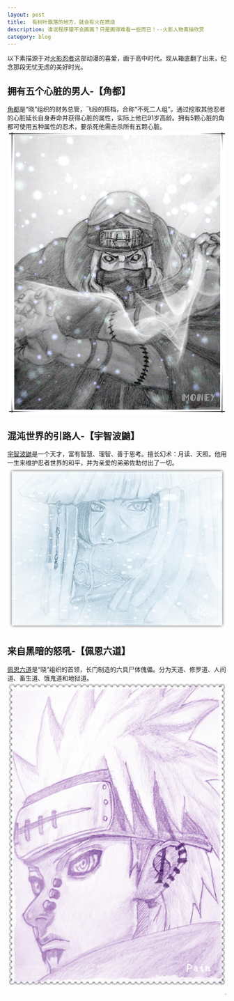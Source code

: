 ```yaml
---
layout: post
title:  有树叶飘落的地方，就会有火在燃烧
description: 谁说程序猿不会画画？只是画得难看一些而已！--火影人物素描欣赏
category: blog
---
```

以下素描源于对[火影忍者][4]这部动漫的喜爱，画于高中时代。现从箱底翻了出来，纪念那段无忧无虑的美好时光。

## 拥有五个心脏的男人-【角都】
[角都][1]是“晓”组织的财务总管，飞段的搭档，合称“不死二人组”。通过挖取其他忍者的心脏延长自身寿命并获得心脏的属性，实际上他已91岁高龄。拥有5颗心脏的角都可使用五种属性的忍术，要杀死他需击杀所有五颗心脏。
![角都素描](/images/paintings/IMG_JaoDu_D.jpg)

## 混沌世界的引路人-【宇智波鼬】
[宇智波鼬][2]是一个天才，富有智慧、理智、善于思考。擅长幻术：月读、天照。他用一生来维护忍者世界的和平，并为亲爱的弟弟佐助付出了一切。
![宇智波鼬素描](/images/paintings/IMG_You_D.jpg)

## 来自黑暗的怒吼-【佩恩六道】
[佩恩六道][3]是“晓”组织的首领，长门制造的六具尸体傀儡。分为天道、修罗道、人间道、畜生道、饿鬼道和地狱道。
![天道素描](/images/paintings/IMG_Pain_D.jpg)


<div style="color:blue;font-size:1px;" align="right">未完待续...</div>

[HZJun]: http://Nh-touch.github.io/  "HZJun"
[1]: https://baike.baidu.com/item/%E8%A7%92%E9%83%BD
[2]: https://baike.baidu.com/item/%E5%AE%87%E6%99%BA%E6%B3%A2%E9%BC%AC
[3]: https://baike.baidu.com/item/%E4%BD%A9%E6%81%A9/8144641
[4]: https://baike.baidu.com/item/%E7%81%AB%E5%BD%B1%E5%BF%8D%E8%80%85/8702
